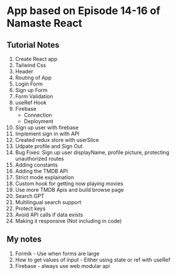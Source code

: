 # App based on Episode 14-16 of Namaste React

## Tutorial Notes
1. Create React app
2. Tailwind Css
3. Header
4. Routing of App
5. Login Form
6. Sign up Form 
7. Form Validation
8. useRef Hook
9. Firebase
    - Connection
    - Deployment
10. Sign up user with firebase
11. Implement sign in with API
12. Created redux store with userSlice
13. Udpate profile and Sign Out
14. Bug Fixes: Sign up user displayName, profile picture, protecting unauthorized routes
15. Adding constants
16. Adding the TMDB API
17. Strict mode explaination
18. Custom hook for getting now playing movies
19. Use more TMDB Apis and build browse page
20. Search GPT
21. Multilingual search support
22. Protect keys
23. Avoid API calls if data exists
24. Making it responsive (Not including in code)




## My notes
1. Formik - Use when forms are large
2. How to get values of input - Either using state or ref with useRef
3. Firebase - always use web modular api